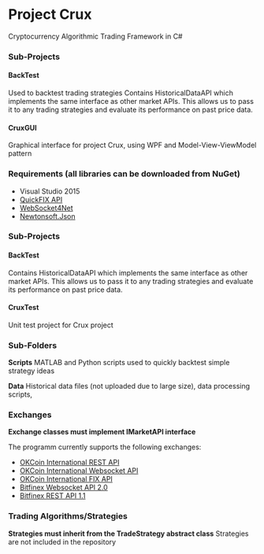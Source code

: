 # Project Crux
Cryptocurrency Algorithmic Trading Framework in C#

### Sub-Projects

#### BackTest
Used to backtest trading strategies
Contains HistoricalDataAPI which implements the same interface as other market APIs. This allows us to pass it to any trading strategies and evaluate its performance on past price data.

#### CruxGUI
Graphical interface for project Crux, using WPF and Model-View-ViewModel pattern

### Requirements (all libraries can be downloaded from NuGet)
- Visual Studio 2015
- [QuickFIX API](http://quickfixn.org/)
- [WebSocket4Net](http://websocket4net.codeplex.com/)
- [Newtonsoft.Json](http://www.newtonsoft.com/json)

### Sub-Projects
#### BackTest
Contains HistoricalDataAPI which implements the same interface as other market APIs. This allows us to pass it to any trading strategies and evaluate its performance on past price data.
#### CruxTest
Unit test project for Crux project

### Sub-Folders
__Scripts__
MATLAB and Python scripts used to quickly backtest simple strategy ideas

__Data__
Historical data files (not uploaded due to large size), data processing scripts, 

### Exchanges
__Exchange classes must implement IMarketAPI interface__

The programm currently supports the following exchanges:
- [OKCoin International REST API](https://www.okcoin.com/rest_getStarted.html)
- [OKCoin International Websocket API](https://www.okcoin.com/ws_getStarted.html)
- [OKCoin International FIX API](https://www.okcoin.com/about/fix_getStarted.html)
- [Bitfinex Websocket API 2.0](https://bitfinex.readme.io/v2/docs/ws-general)
- [Bitfinex REST API 1.1](https://bitfinex.readme.io/v1/docs/rest-general)

### Trading Algorithms/Strategies
__Strategies must inherit from the TradeStrategy abstract class__
Strategies are not included in the repository
